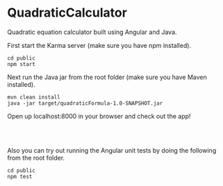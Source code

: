 # QuadraticCalculator
Quadratic equation calculator built using Angular and Java.

First start the Karma server (make sure you have npm installed).
```console
cd public
npm start
```
Next run the Java jar from the root folder (make sure you have Maven installed).
```console
mvn clean install
java -jar target/quadraticFormula-1.0-SNAPSHOT.jar
```
Open up localhost:8000 in your browser and check out the app!

<br />
<br />

Also you can try out running the Angular unit tests by doing the following from the root folder.
```console
cd public
npm test
```
